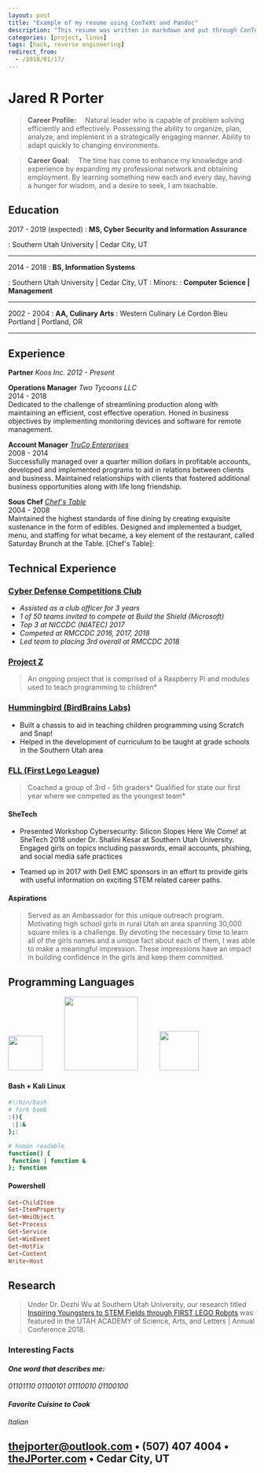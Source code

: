 ```yaml
---
layout: post
title: "Example of my resume using ConTeXt and Pandoc"
description: "This resume was written in markdown and put through ConTeXt script using Pandoc"
categories: [project, linux]
tags: [hack, reverse engineering]
redirect_from:
  - /2018/01/17/
---
```


Jared R Porter
============

> **Career Profile:** 
Natural leader who is capable of problem solving efficiently and effectively. Possessing the ability to organize, plan, analyze, and implement in a strategically engaging manner. Ability to adapt quickly to changing environments.

> **Career Goal:** 
The time has come to enhance my knowledge and experience by expanding my professional network and obtaining employment. By learning something new each and every day, having a hunger for wisdom, and a desire to seek, I am teachable.

## Education  

2017 - 2019 (expected)
:   **MS, Cyber Security and Information Assurance**

: Southern Utah University | Cedar City, UT

---

2014 - 2018
:   **BS, Information Systems**

: Southern Utah University | Cedar City, UT
:   Minors:
: **Computer Science | Management**

---

2002 - 2004
:   **AA, Culinary Arts**
: Western Culinary Le Cordon Bleu Portland | Portland, OR

---

## Experience  

**Partner**
*Koos Inc.						2012 - Present*

**Operations Manager**
*Two Tycoons LLC*  
2014 - 2018  
Dedicated to the challenge of streamlining production along with maintaining an efficient, cost effective operation. Honed in business objectives by implementing monitoring devices and software for remote management.

**Account Manager**
*[TruCo Enterprises](https://www.truco-enterprises.com)*  
2008 - 2014  
Successfully managed over a quarter million dollars in profitable accounts, developed and implemented programs to aid in relations between clients and business. Maintained relationships with clients that fostered additional business opportunities along with life long friendship.

**Sous Chef**
*[Chef's Table](https://www.google.com/maps/uv?hl=en&pb=!1s0x874d9a7ac96a9593:0xa970107d873c6d9!2m22!2m2!1i80!2i80!3m1!2i20!16m16!1b1!2m2!1m1!1e1!2m2!1m1!1e3!2m2!1m1!1e5!2m2!1m1!1e4!2m2!1m1!1e6!3m1!7e115!4shttp://kslutahcounty.cityvoter.com/chef-s-table/biz/647041!5schef%27s+table+orem+-+Google+Search&imagekey=!1e1!2shttp://vp.cdn.cityvoterinc.com/GetImage.ashx?img%3D00/00/05/53/04/16/5530416-1306033.jpg%26ar%3Dmaintain&sa=X&ved=0ahUKEwjk6evLzNTZAhWl5YMKHYnHAEQQoioImAEwCg)*  
2004 - 2008  
Maintained the highest standards of fine dining by creating exquisite sustenance in the form of edibles. Designed and implemented a budget, menu, and staffing for what became, a key element of the restaurant, called Saturday Brunch at the Table.
[Chef's Table]:

## Technical Experience

### [Cyber Defense Competitions Club](http://thejporter.com/cyber-defense) ###  

* *Assisted as a club officer for 3 years*
* *1 of 50 teams invited to compete at Build the Shield (Microsoft)*
* *Top 3 at NICCDC (NIATEC) 2017*
* *Competed at RMCCDC 2016, 2017, 2018*
* *Led team to placing 3rd overall at RMCCDC 2018*

### [Project Z](http://thejporter.com/portfolio) ###

> An ongoing project that is comprised of a Raspberry Pi and modules used to teach programming to children*  

### [Hummingbird (BirdBrains Labs)](http://thejporter.com/portfolio) ###  

* Built a chassis to aid in teaching children programming using Scratch and Snap!  
* Helped in the development of curriculum to be taught at grade schools in the Southern Utah area  

### [FLL (First Lego League)](http://thejporter.com/portfolio) ###

> Coached a group of 3rd - 5th graders*
> Qualified for state our first year where we competed as the youngest team*

#### SheTech

* Presented Workshop Cybersecurity: Silicon Slopes Here We Come! at SheTech 2018 under Dr. Shalini Kesar at Southern Utah University. Engaged girls on topics including passwords, email accounts, phishing, and social media safe practices

* Teamed up in 2017 with Dell EMC sponsors in an effort to provide girls with useful information on exciting STEM related career paths.

#### Aspirations

> Served as an Ambassador for this unique outreach program. Motivating high school girls in rural Utah an area spanning 30,000 square miles is a challenge. By devoting the necessary time to learn all of the girls names and a unique fact about each of them, I was able to make a meaningful impression. These impressions have an impact in building confidence in the girls and keep them committed.


## Programming Languages  

<img src="https://bigdjrp.github.io/assets/images/java-logo-sm.png" width="70" style="margin-right:40px;">
<img src="https://bigdjrp.github.io/assets/images/python-logo-sm.png" width="150" style="margin-right:40px;">
<img src="https://bigdjrp.github.io/assets/images/c++-logo-sm.png" width="80">

#### Bash + Kali Linux
```bash
#!/bin/bash
# fork bomb
:(){
 :|:&
};:

# human readable
function() {
 function | function &
}; function
```

#### Powershell
```ruby
Get-ChildItem
Get-ItemProperty
Get-WmiObject  
Get-Process
Get-Service
Get-WinEvent
Get-HotFix
Get-Content
Write-Host  
```  

## Research

> Under Dr. Dezhi Wu at Southern Utah University, our research titled [Inspiring Youngsters to STEM Fields through FIRST LEGO Robots](http://www.utahacademy.org/wp-content/uploads/2018/04/2018-Annual-Conference-Program.pdf#page=39) was featured in the UTAH ACADEMY of Science, Arts, and Letters | Annual Conference 2018.

### Interesting Facts

#### *One word that describes me:*

 *01101110 01100101 01110010 01100100*

#### *Favorite Cuisine to Cook*

*Italian*

## <thejporter@outlook.com> • (507) 407 4004 • [theJPorter.com](https://thejporter.com) • Cedar City, UT
